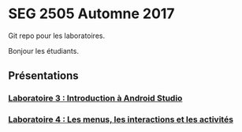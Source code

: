# SEG 2505 Automne 2017

Git repo pour les laboratoires.


Bonjour les étudiants.

## Présentations

### [Laboratoire 3 : Introduction à Android Studio](https://gitpitch.com/cedric-c/seg2505_2017/laboratoire3)

### [Laboratoire 4 : Les menus, les interactions et les activités](htttps://gitpitch.com/cedric-c/seg2505_2017/laboratoire4)
